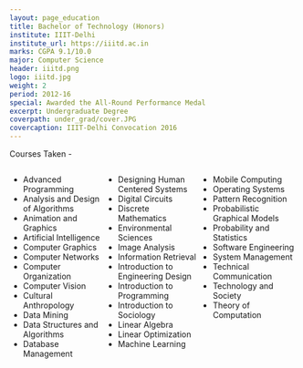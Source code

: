 ```yaml
---
layout: page_education
title: Bachelor of Technology (Honors)
institute: IIIT-Delhi
institute_url: https://iiitd.ac.in
marks: CGPA 9.1/10.0
major: Computer Science
header: iiitd.png
logo: iiitd.jpg
weight: 2
period: 2012-16
special: Awarded the All-Round Performance Medal
excerpt: Undergraduate Degree
coverpath: under_grad/cover.JPG
covercaption: IIIT-Delhi Convocation 2016
---
```



Courses Taken - 

<div id="the whole thing" style="height:100%; width:100%; overflow: hidden;">
    <div id="leftThing" style="float: left; width:33%;">
    <ul>
       <li>Advanced Programming</li>
       <li>Analysis and Design of Algorithms</li>
       <li>Animation and Graphics</li>
       <li>Artificial Intelligence</li>
       <li>Computer Graphics</li>
       <li>Computer Networks</li>
       <li>Computer Organization</li>
       <li>Computer Vision</li>
       <li>Cultural Anthropology</li>
       <li>Data Mining</li>
       <li>Data Structures and Algorithms</li>
       <li>Database Management</li>
    </ul>
    </div>
    <div id="content" style="float: left; width:33%;">
    <ul>
       <li>Designing Human Centered Systems</li>
       <li>Digital Circuits</li>
       <li>Discrete Mathematics</li>
       <li>Environmental Sciences</li>
       <li>Image Analysis</li>
       <li>Information Retrieval</li>
       <li>Introduction to Engineering Design</li>
       <li>Introduction to Programming</li>
       <li>Introduction to Sociology</li>
       <li>Linear Algebra</li>
       <li>Linear Optimization</li>
       <li>Machine Learning</li>
    </ul>
    </div>
    <div id="rightThing" style="float: left; width:33%;">
    <ul>
       <li>Mobile Computing</li>
       <li>Operating Systems</li>
       <li>Pattern Recognition</li>
       <li>Probabilistic Graphical Models</li>
       <li>Probability and Statistics</li>
       <li>Software Engineering</li>
       <li>System Management</li>
       <li>Technical Communication</li>
       <li>Technology and Society</li>
       <li>Theory of Computation</li>
    </ul>
    </div>
</div>


